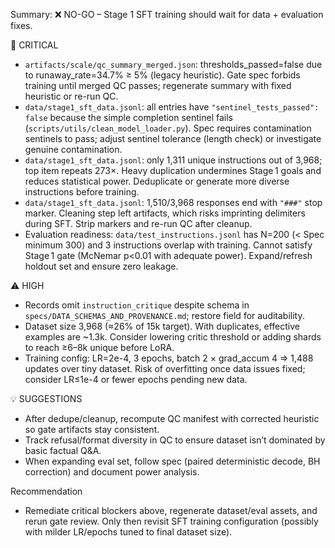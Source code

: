 Summary: ❌ NO-GO – Stage 1 SFT training should wait for data + evaluation fixes.

🚨 CRITICAL
- `artifacts/scale/qc_summary_merged.json`: thresholds_passed=false due to runaway_rate=34.7% ≥ 5% (legacy heuristic). Gate spec forbids training until merged QC passes; regenerate summary with fixed heuristic or re-run QC.
- `data/stage1_sft_data.jsonl`: all entries have `"sentinel_tests_passed": false` because the simple completion sentinel fails (`scripts/utils/clean_model_loader.py`). Spec requires contamination sentinels to pass; adjust sentinel tolerance (length check) or investigate genuine contamination.
- `data/stage1_sft_data.jsonl`: only 1,311 unique instructions out of 3,968; top item repeats 273×. Heavy duplication undermines Stage 1 goals and reduces statistical power. Deduplicate or generate more diverse instructions before training.
- `data/stage1_sft_data.jsonl`: 1,510/3,968 responses end with `"###"` stop marker. Cleaning step left artifacts, which risks imprinting delimiters during SFT. Strip markers and re-run QC after cleanup.
- Evaluation readiness: `data/test_instructions.jsonl` has N=200 (< Spec minimum 300) and 3 instructions overlap with training. Cannot satisfy Stage 1 gate (McNemar p<0.01 with adequate power). Expand/refresh holdout set and ensure zero leakage.

⚠️ HIGH
- Records omit `instruction_critique` despite schema in `specs/DATA_SCHEMAS_AND_PROVENANCE.md`; restore field for auditability.
- Dataset size 3,968 (≈26% of 15k target). With duplicates, effective examples are ~1.3k. Consider lowering critic threshold or adding shards to reach ≥6–8k unique before LoRA.
- Training config: LR=2e-4, 3 epochs, batch 2 × grad_accum 4 ⇒ 1,488 updates over tiny dataset. Risk of overfitting once data issues fixed; consider LR≤1e-4 or fewer epochs pending new data.

💡 SUGGESTIONS
- After dedupe/cleanup, recompute QC manifest with corrected heuristic so gate artifacts stay consistent.
- Track refusal/format diversity in QC to ensure dataset isn’t dominated by basic factual Q&A.
- When expanding eval set, follow spec (paired deterministic decode, BH correction) and document power analysis.

Recommendation
- Remediate critical blockers above, regenerate dataset/eval assets, and rerun gate review. Only then revisit SFT training configuration (possibly with milder LR/epochs tuned to final dataset size).
